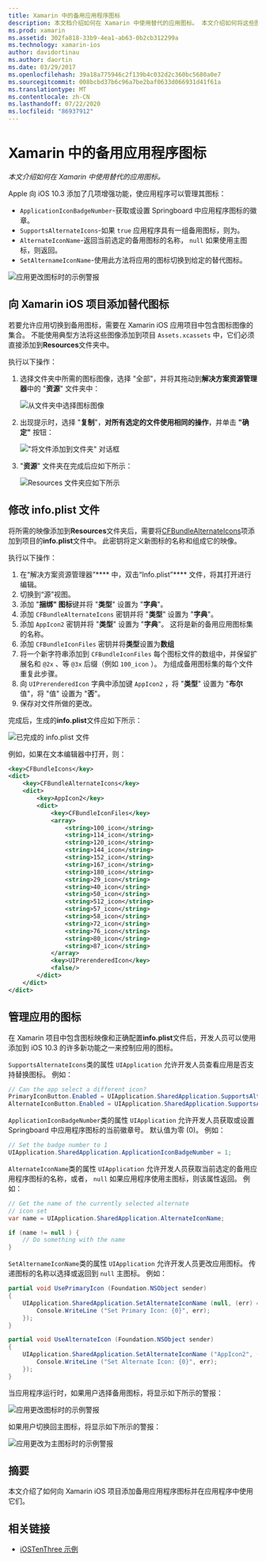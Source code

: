 ```yaml
---
title: Xamarin 中的备用应用程序图标
description: 本文档介绍如何在 Xamarin 中使用替代的应用图标。 本文介绍如何将这些图标添加到 Xamarin iOS 项目，如何修改 info.plist 文件，以及如何以编程方式管理应用程序的图标。
ms.prod: xamarin
ms.assetid: 302fa818-33b9-4ea1-ab63-0b2cb312299a
ms.technology: xamarin-ios
author: davidortinau
ms.author: daortin
ms.date: 03/29/2017
ms.openlocfilehash: 39a18a775946c2f139b4c032d2c360bc5680a0e7
ms.sourcegitcommit: 008bcbd37b6c96a7be2baf0633d066931d41f61a
ms.translationtype: MT
ms.contentlocale: zh-CN
ms.lasthandoff: 07/22/2020
ms.locfileid: "86937912"
---
```

# <a name="alternate-app-icons-in-xamarinios"></a>Xamarin 中的备用应用程序图标

_本文介绍如何在 Xamarin 中使用替代的应用图标。_

Apple 向 iOS 10.3 添加了几项增强功能，使应用程序可以管理其图标：

- `ApplicationIconBadgeNumber`-获取或设置 Springboard 中应用程序图标的徽章。
- `SupportsAlternateIcons`-如果 `true` 应用程序具有一组备用图标，则为。
- `AlternateIconName`-返回当前选定的备用图标的名称， `null` 如果使用主图标，则返回。
- `SetAlternameIconName`-使用此方法将应用的图标切换到给定的替代图标。

![应用更改图标时的示例警报](alternate-app-icons-images/icons04.png)

<a name="Adding-Alternate-Icons"></a>

## <a name="adding-alternate-icons-to-a-xamarinios-project"></a>向 Xamarin iOS 项目添加替代图标

若要允许应用切换到备用图标，需要在 Xamarin iOS 应用项目中包含图标图像的集合。 不能使用典型方法将这些图像添加到项目 `Assets.xcassets` 中，它们必须直接添加到**Resources**文件夹中。

执行以下操作：

1. 选择文件夹中所需的图标图像，选择 "全部"，并将其拖动到**解决方案资源管理器**中的 "**资源**" 文件夹中：

    ![从文件夹中选择图标图像](alternate-app-icons-images/icons00.png)

2. 出现提示时，选择 "**复制**"，**对所有选定的文件使用相同的操作**，并单击 **"确定"** 按钮：

    !["将文件添加到文件夹" 对话框](alternate-app-icons-images/icons02.png)

3. "**资源**" 文件夹在完成后应如下所示：

    ![Resources 文件夹应如下所示](alternate-app-icons-images/icons01.png)

<a name="Modifying-the-Info.plist-File"></a>

## <a name="modifying-the-infoplist-file"></a>修改 info.plist 文件

将所需的映像添加到**Resources**文件夹后，需要将[CFBundleAlternateIcons](https://developer.apple.com/library/content/documentation/General/Reference/InfoPlistKeyReference/Articles/CoreFoundationKeys.html#//apple_ref/doc/uid/TP40009249-SW13)项添加到项目的**info.plist**文件中。 此密钥将定义新图标的名称和组成它的映像。

执行以下操作：

1. 在“解决方案资源管理器”**** 中，双击“Info.plist”**** 文件，将其打开进行编辑。
2. 切换到“源”视图。
3. 添加 "**捆绑" 图标**键并将 "**类型**" 设置为 "**字典**"。
4. 添加 `CFBundleAlternateIcons` 密钥并将 "**类型**" 设置为 "**字典**"。
5. 添加 `AppIcon2` 密钥并将 "**类型**" 设置为 "**字典**"。 这将是新的备用应用图标集的名称。
6. 添加 `CFBundleIconFiles` 密钥并将**类型**设置为**数组**
7. 将一个新字符串添加到 `CFBundleIconFiles` 每个图标文件的数组中，并保留扩展名和 `@2x` 、等 `@3x` 后缀（例如 `100_icon` ）。 为组成备用图标集的每个文件重复此步骤。
8. 向 `UIPrerenderedIcon` 字典中添加键 `AppIcon2` ，将 "**类型**" 设置为 "**布尔**值"，将 "值" 设置为 "**否**"。
9. 保存对文件所做的更改。

完成后，生成的**info.plist**文件应如下所示：

![已完成的 info.plist 文件](alternate-app-icons-images/icons03.png)

例如，如果在文本编辑器中打开，则：

```xml
<key>CFBundleIcons</key>
<dict>
    <key>CFBundleAlternateIcons</key>
    <dict>
        <key>AppIcon2</key>
        <dict>
            <key>CFBundleIconFiles</key>
            <array>
                <string>100_icon</string>
                <string>114_icon</string>
                <string>120_icon</string>
                <string>144_icon</string>
                <string>152_icon</string>
                <string>167_icon</string>
                <string>180_icon</string>
                <string>29_icon</string>
                <string>40_icon</string>
                <string>50_icon</string>
                <string>512_icon</string>
                <string>57_icon</string>
                <string>58_icon</string>
                <string>72_icon</string>
                <string>76_icon</string>
                <string>80_icon</string>
                <string>87_icon</string>
            </array>
            <key>UIPrerenderedIcon</key>
            <false/>
        </dict>
    </dict>
</dict>
```

<a name="Managing-the-Apps-Icon"></a>

## <a name="managing-the-apps-icon"></a>管理应用的图标 

在 Xamarin 项目中包含图标映像和正确配置**info.plist**文件后，开发人员可以使用添加到 iOS 10.3 的许多新功能之一来控制应用的图标。

`SupportsAlternateIcons`类的属性 `UIApplication` 允许开发人员查看应用是否支持替换图标。 例如：

```csharp
// Can the app select a different icon?
PrimaryIconButton.Enabled = UIApplication.SharedApplication.SupportsAlternateIcons;
AlternateIconButton.Enabled = UIApplication.SharedApplication.SupportsAlternateIcons;
```

`ApplicationIconBadgeNumber`类的属性 `UIApplication` 允许开发人员获取或设置 Springboard 中应用程序图标的当前徽章号。 默认值为零 (0)。 例如：

```csharp
// Set the badge number to 1
UIApplication.SharedApplication.ApplicationIconBadgeNumber = 1;
```

`AlternateIconName`类的属性 `UIApplication` 允许开发人员获取当前选定的备用应用程序图标的名称，或者， `null` 如果应用程序使用主图标，则该属性返回。 例如：

```csharp
// Get the name of the currently selected alternate
// icon set
var name = UIApplication.SharedApplication.AlternateIconName;

if (name != null ) {
    // Do something with the name
}
```

`SetAlternameIconName`类的属性 `UIApplication` 允许开发人员更改应用图标。 传递图标的名称以选择或返回到 `null` 主图标。 例如：

```csharp
partial void UsePrimaryIcon (Foundation.NSObject sender)
{
    UIApplication.SharedApplication.SetAlternateIconName (null, (err) => {
        Console.WriteLine ("Set Primary Icon: {0}", err);
    });
}

partial void UseAlternateIcon (Foundation.NSObject sender)
{
    UIApplication.SharedApplication.SetAlternateIconName ("AppIcon2", (err) => {
        Console.WriteLine ("Set Alternate Icon: {0}", err);
    });
}
```

当应用程序运行时，如果用户选择备用图标，将显示如下所示的警报：

![应用更改图标时的示例警报](alternate-app-icons-images/icons04.png)

如果用户切换回主图标，将显示如下所示的警报：

![应用更改为主图标时的示例警报](alternate-app-icons-images/icons05.png)

<a name="Summary"></a>

## <a name="summary"></a>摘要

本文介绍了如何向 Xamarin iOS 项目添加备用应用程序图标并在应用程序中使用它们。

## <a name="related-links"></a>相关链接

- [iOSTenThree 示例](https://docs.microsoft.com/samples/xamarin/ios-samples/ios10-iostenthree/)
